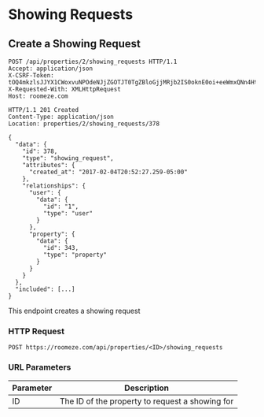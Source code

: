 # Showing Requests

## Create a Showing Request

```http
POST /api/properties/2/showing_requests HTTP/1.1
Accept: application/json
X-CSRF-Token: tOQ4mkzlsJJYX1CWoxvuNPOdeNJjZGOTJT0TgZBloGjjMRjb2IS0oknE0oi+eeWmxQNn4HtBkqAabvlEwynrFg==
X-Requested-With: XMLHttpRequest
Host: roomeze.com
```
```http
HTTP/1.1 201 Created
Content-Type: application/json
Location: properties/2/showing_requests/378

{
  "data": {
    "id": 378,
    "type": "showing_request",
    "attributes": {
      "created_at": "2017-02-04T20:52:27.259-05:00"
    },
    "relationships": {
      "user": {
        "data": {
          "id": "1",
          "type": "user"
        }
      },
      "property": {
        "data": {
          "id": 343,
          "type": "property"
        }
      }
    }
  },
  "included": [...]
}
```

This endpoint creates a showing request

### HTTP Request

`POST https://roomeze.com/api/properties/<ID>/showing_requests`

### URL Parameters

Parameter | Description
--------- | -----------
ID        | The ID of the property to request a showing for
